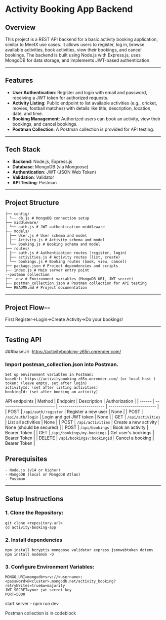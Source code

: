 # Activity Booking App Backend

## Overview

This project is a REST API backend for a basic activity booking application, similar to MeetX use cases. It allows users to register, log in, browse available activities, book activities, view their bookings, and cancel bookings. The backend is built using Node.js with Express.js, uses MongoDB for data storage, and implements JWT-based authentication.

---

## Features

- **User Authentication**: Register and login with email and password, receiving a JWT token for authorized requests.
- **Activity Listing**: Public endpoint to list available activities (e.g., cricket, movies, football matches) with details like title, description, location, date, and time.
- **Booking Management**: Authorized users can book an activity, view their bookings, and cancel bookings.
- **Postman Collection**: A Postman collection is provided for API testing.

---

## Tech Stack

- **Backend**: Node.js, Express.js  
- **Database**: MongoDB (via Mongoose)  
- **Authentication**: JWT (JSON Web Token)
- **Validation**: Validator 
- **API Testing**: Postman

---

## Project Structure

    ├── config/
    │ └── db.js # MongoDB connection setup
    ├── middleware/
    │ └── auth.js # JWT authentication middleware
    ├── models/
    │ ├── User.js # User schema and model
    │ ├── Activity.js # Activity schema and model
    │ └── Booking.js # Booking schema and model
    ├── routes/
    │ ├── auth.js # Authentication routes (register, login)
    │ ├── activities.js # Activity routes (list, create)
    │ └── bookings.js # Booking routes (book, view, cancel)
    ├── package.json # Project dependencies and scripts
    ├── index.js # Main server entry point
    --postman collection
    ├── .env # Environment variables (MongoDB URI, JWT secret)
    ├── postman_collection.json # Postman collection for API testing
    └── README.md # Project documentation
 

---

## Project Flow--

First Register->Login->Create Activity->Do your bookings!


---

## Testing API

###baseUrl: https://activitybooking-z65n.onrender.com/


### Import postman_collection.json into Postman.
    Set up environment variables in Postman:
    baseUrl: https://activitybooking-z65n.onrender.com/ (or local host )
    token: (leave empty, set after login)
    activityId: (set after listing activities)
    bookingId: (set after booking an activity)

API endpoints
| Method | Endpoint                    | Description             | Authorization            |
| ------ | --------------------------- | ----------------------- | ------------------------ |
| POST   | `/api/auth/register`        | Register a new user     | None                     |
| POST   | `/api/auth/login`           | Login and get JWT token | None                     |
| GET    | `/api/activities`           | List all activities     | None                     |
| POST   | `/api/activities`           | Create a new activity   | None (should be secured) |
| POST   | `/api/bookings`             | Book an activity        | Bearer Token             |
| GET    | `/api/bookings/my-bookings` | Get user's bookings     | Bearer Token             |
| DELETE | `/api/bookings/:bookingId`  | Cancel a booking        | Bearer Token             |



## Prerequisites
    - Node.js (v14 or higher)
    - MongoDB (local or MongoDB Atlas)
    - Postman

---

## Setup Instructions

### 1. Clone the Repository:

    git clone <repository-url>
    cd activity-booking-app

### 2. Install dependencies

    npm install bcryptjs mongoose validator express jsonwebtoken dotenv
    npm install nodemon -D

### 3. Configure Environment Variables:

    MONGO_URI=mongodb+srv://<username>:<password>@<cluster>.mongodb.net/activity_booking?retryWrites=true&w=majority
    JWT_SECRET=your_jwt_secret_key
    PORT=5000

start server - npm run dev

Postman collection is in codeblock









